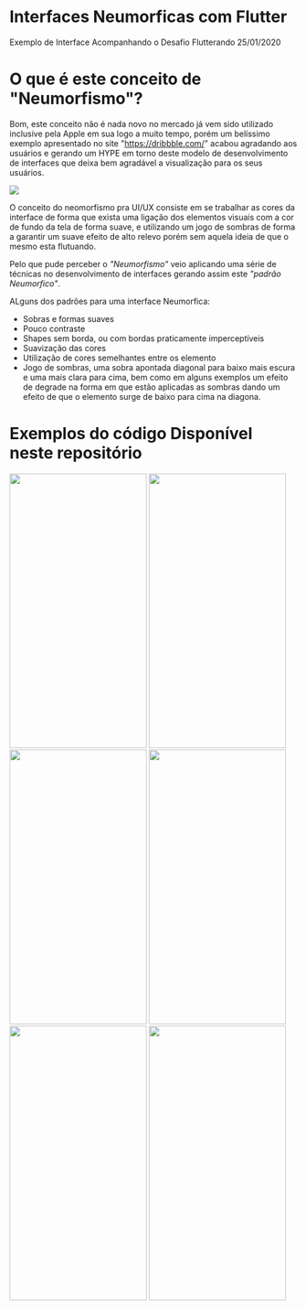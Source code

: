 # Interfaces Neumorficas com Flutter

Exemplo de Interface Acompanhando o Desafio Flutterando 25/01/2020

# O que é este conceito de "Neumorfismo"?

Bom, este conceito não é nada novo no mercado já vem sido utilizado inclusive pela Apple em sua logo a muito tempo, porém um belíssimo exemplo apresentado no site "https://dribbble.com/" acabou agradando aos usuários e gerando um HYPE em torno deste modelo de desenvolvimento de interfaces que deixa bem agradável a visualização para os seus usuários.

<img src="https://miro.medium.com/max/3200/1*gza8htfpZ-5eDabA7_kTJw.png"></i>

O conceito do neomorfismo pra UI/UX consiste em se trabalhar as cores da interface de forma que exista uma ligação dos elementos visuais com a cor de fundo da tela de forma suave, e utilizando um jogo de sombras de forma a garantir um suave efeito de alto relevo porém sem aquela ideia de que o mesmo esta flutuando.

Pelo que pude perceber o <i>"Neumorfismo"</i> veio aplicando uma série de técnicas no desenvolvimento de interfaces gerando assim este <i>"padrão Neumorfico"</i>.

ALguns dos padrões para uma interface Neumorfica:

* Sobras e formas suaves
* Pouco contraste
* Shapes sem borda, ou com bordas praticamente imperceptíveis 
* Suavização das cores
* Utilização de cores semelhantes entre os elemento
* Jogo de sombras, uma sobra apontada diagonal para baixo mais escura e uma mais clara para cima, bem como em alguns exemplos um efeito de degrade na forma em que estão aplicadas as sombras dando um efeito de que o elemento surge de baixo para cima na diagona.

# Exemplos do código Disponível neste repositório

<img width="240" height="480" src="https://github.com/claudneysessa/imagens/blob/master/neo/BLACK.png"></img>
<img width="240" height="480" src="https://github.com/claudneysessa/imagens/blob/master/neo/BLUE.png"></img>
<img width="240" height="480" src="https://github.com/claudneysessa/imagens/blob/master/neo/RED.png"></img>
<img width="240" height="480" src="https://github.com/claudneysessa/imagens/blob/master/neo/YELLOW.png"></img>
<img width="240" height="480" src="https://github.com/claudneysessa/imagens/blob/master/neo/GREEN.png"></img>
<img width="240" height="480" src="https://github.com/claudneysessa/imagens/blob/master/neo/GREY.png"></img>
